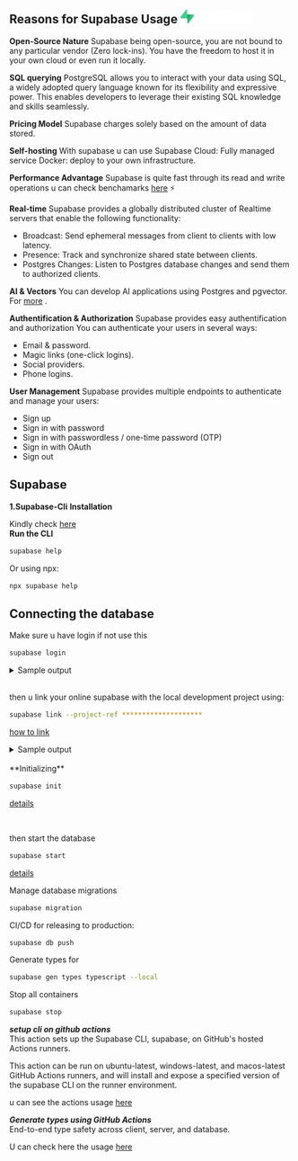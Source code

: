 ## Reasons for Supabase Usage ![supabase](image.png)

**Open-Source Nature**
Supabase being open-source, you are not bound to any particular vendor (Zero lock-ins). You have the freedom to host it in your own cloud or even run it locally.

**SQL querying**
PostgreSQL allows you to interact with your data using SQL, a widely adopted query language known for its flexibility and expressive power. This enables developers to leverage their existing SQL knowledge and skills seamlessly.

**Pricing Model**
Supabase charges solely based on the amount of data stored.

**Self-hosting**
With supabase u can use
Supabase Cloud: Fully managed service
Docker: deploy to your own infrastructure.

**Performance Advantage**
Supabase is quite fast through its read and write operations u can check benchamarks [here](https://github.com/supabase/benchmarks) ⚡️

**Real-time**
Supabase provides a globally distributed cluster of Realtime servers that enable the following functionality:

- Broadcast: Send ephemeral messages from client to clients with low latency.
- Presence: Track and synchronize shared state between clients.
- Postgres Changes: Listen to Postgres database changes and send them to authorized clients.

**AI & Vectors**
You can develop AI applications using Postgres and pgvector. For [more](https://supabase.com/docs/guides/ai) .

**Authentification & Authorization**
Supabase provides easy authentification and authorization
You can authenticate your users in several ways:

- Email & password.
- Magic links (one-click logins).
- Social providers.
- Phone logins.

**User Management**
Supabase provides multiple endpoints to authenticate and manage your users:

- Sign up
- Sign in with password
- Sign in with passwordless / one-time password (OTP)
- Sign in with OAuth
- Sign out

## Supabase

**1.Supabase-Cli**
**Installation**

Kindly check [here](https://github.com/supabase/cli)
<br>
**Run the CLI**

```bash
supabase help
```

Or using npx:

```bash
npx supabase help
```

## Connecting the database

Make sure u have login if not use this

```bash
supabase login
```

<details>
<summary>Sample output</summary>

```sh
You can generate an access token from https://supabase.com/dashboard/account/tokens
Enter your access token: sbp_****************************************
Finished supabase login.
```

</details>

<br/>

then u link your online supabase with the local development project using:

```sh
supabase link --project-ref ********************
```
[how to link](https://supabase.com/docs/reference/cli/supabase-link)
<details>
<summary>Sample output</summary>

```sh
Enter your database password (or leave blank to skip): ********
Finished supabase link.
```

</details>
<br />
**Initializing**

```sh
supabase init
```

[details](https://supabase.com/docs/reference/cli/supabase-init)

<br/>

then start the database

```sh
supabase start
```

[details](https://supabase.com/docs/reference/cli/supabase-start)


Manage database migrations

```sh
supabase migration
```
CI/CD for releasing to production:
```sh
supabase db push
```
Generate types for
```sh
supabase gen types typescript --local
```
Stop all containers
```sh
supabase stop
```

***setup cli on github actions***
<br/>
This action sets up the Supabase CLI, supabase, on GitHub's hosted Actions runners.

This action can be run on ubuntu-latest, windows-latest, and macos-latest GitHub Actions runners, and will install and expose a specified version of the supabase CLI on the runner environment.

u can see the actions usage [here](https://github.com/marketplace/actions/supabase-cli-action)

***Generate types using GitHub Actions***
<br/>
End-to-end type safety across client, server, and database.

U can check here the usage [here](https://supabase.com/docs/guides/cli/github-action/generating-types)